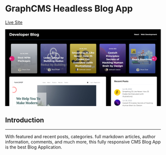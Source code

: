 # GraphCMS Headless Blog App

[Live Site](https://dev-blog-sandy.vercel.app/)

<img src="./assets/devblog.png">

## Introduction

<hr />

With featured and recent posts, categories. full markdown articles, author information, comments, and much more, this fully responsive CMS Blog App is the best Blog Application.
